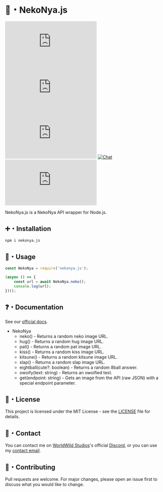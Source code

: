# 🌿・NekoNya.js
[![version](https://img.shields.io/npm/v/nekonya.js?style=flat-square)](https://www.npmjs.com/package/nekonya.js)
[![downloads](https://img.shields.io/npm/dt/nekonya.js?style=flat-square)](https://www.npmjs.com/package/nekonya.js)
[![License](https://img.shields.io/github/license/NekoNyaDevs/nekonya.js?style=flat-square)](https://github.com/NekoNyaDevs/nekonya.js/blob/main/LICENSE)
[![Chat](https://img.shields.io/discord/919240056408014910?style=flat-square)](https://discord.gg/trAQZB67)
[![Dependents](https://img.shields.io/librariesio/dependents/npm/nekonya.js?style=flat-square)](https://www.npmjs.com/package/nekonya.js)

NekoNya.js is a NekoNya API wrapper for Node.js.

## ➕・Installation

```bash
npm i nekonya.js
```

## 📝・Usage

```js
const NekoNya = require('nekonya.js');

(async () => {
    const url = await NekoNya.neko();
    console.log(url);
})();
```

## ❓・Documentation
See our [official docs](https://docs.classydev.fr/nekonya.js-docs).
- NekoNya
  - neko() - Returns a random neko image URL.
  - hug() - Returns a random hug image URL.
  - pat() - Returns a random pat image URL.
  - kiss() - Returns a random kiss image URL.
  - kitsune() - Returns a random kitsune image URL.
  - slap() - Returns a random slap image URL.
  - eightball(cute?: boolean) - Returns a random 8ball answer.
  - owoify(text: string) - Returns an owoified text.
  - get(endpoint: string) - Gets an image from the API (raw JSON) with a special endpoint parameter.

## 📜・License

This project is licensed under the MIT License - see the [LICENSE](LICENSE) file for details.

## 📧・Contact

You can contact me on [WorldWild Studios](https://worldwild.studio)'s official [Discord](https://discord.gg/Vh4bnWP5tc), or you can use my [contact email](mailto:contact@classy.works).

## 👥・Contributing

Pull requests are welcome. For major changes, please open an issue first to discuss what you would like to change.